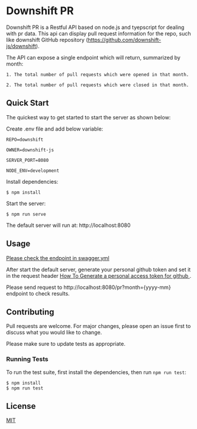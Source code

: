 # Downshift PR

Downshift PR is a Restful API based on node.js and tyepscript for dealing with pr data.
This api can display pull request information for the repo, such like downshift GitHub repository (https://github.com/downshift-js/downshift). 

The API can expose a single endpoint which will return, summarized by month:

    1. The total number of pull requests which were opened in that month.
    
    2. The total number of pull requests which were closed in that month.

## Quick Start

  The quickest way to get started to start the server as shown below:

   
Create .env file and add below variable:
```console
REPO=downshift
```
```console
OWNER=downshift-js
```
```console
SERVER_PORT=8080
```
```console
NODE_ENV=development
```
  Install dependencies:

```console
$ npm install
```

  Start the server:

```console
$ npm run serve
```

 The default server will run at: http://localhost:8080

## Usage
  [Please check the endpoint in swagger.yml](swagger.yml)
  
  After start the default server, generate your personal github token and set it in the request header  [How To Generate a personal access token for github ](https://docs.github.com/en/enterprise-server@3.4/authentication/keeping-your-account-and-data-secure/creating-a-personal-access-token).


Please send request to http://localhost:8080/pr?month={yyyy-mm} endpoint to check results.




## Contributing

Pull requests are welcome. For major changes, please open an issue first
to discuss what you would like to change.

Please make sure to update tests as appropriate.



### Running Tests

To run the test suite, first install the dependencies, then run `npm run test`:

```console
$ npm install
$ npm run test
```

## License

[MIT](https://choosealicense.com/licenses/mit/)